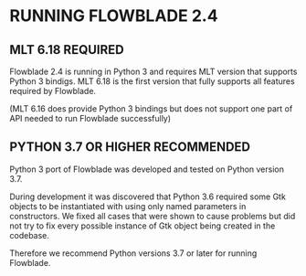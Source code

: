 # RUNNING FLOWBLADE 2.4

## MLT 6.18 REQUIRED

Flowblade 2.4 is running in Python 3 and requires MLT version that supports Python 3 bindigs. MLT 6.18 is the first version that fully supports all features required by Flowblade.

(MLT 6.16 does provide Python 3 bindings but does not support one part of API needed to run Flowblade successfully)

## PYTHON 3.7 OR HIGHER RECOMMENDED

Python 3 port of Flowblade was developed and tested on Python version 3.7. 

During development it was discovered that Python 3.6 required some Gtk objects to be instantiated with using only named parameters in constructors. We fixed all cases that were shown to cause problems but did not try to fix every possible instance of Gtk object being created in the codebase.

Therefore we recommend Python versions 3.7 or later for running Flowblade.



